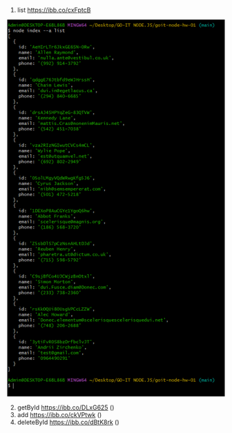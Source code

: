 1. list https://ibb.co/cxFptcB
   
 ![list](https://github.com/Andrey9019/goit-node-hw-01/blob/main/assests/--a_list.PNG)

2. getById https://ibb.co/DLxG625
   ()
5. add https://ibb.co/ckVPtwk
   ()
6. deleteById https://ibb.co/dBtK8rk
   ()
